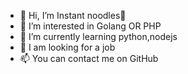 - 👋 Hi, I’m Instant noodles🍜
- 👀 I’m interested in Golang OR PHP
- 🌱 I’m currently learning python,nodejs
- 💞️ I am looking for a job
- 📫 You can contact me on GitHub

<!---
Pa0M1an/Pa0M1an is a ✨ special ✨ repository because its `README.md` (this file) appears on your GitHub profile.
You can click the Preview link to take a look at your changes.
--->
